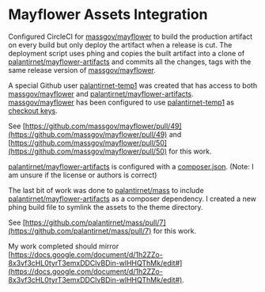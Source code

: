 # Mayflower Assets Integration

Configured CircleCI for [massgov/mayflower](https://github.com/massgov/mayflower) to build the production artifact on every build but only deploy the artifact when a release is cut. The deployment script uses phing and copies the built artifact into a clone of [palantirnet/mayflower-artifacts](https://github.com/palantirnet/mayflower-artifacts) and commits all the changes, tags with the same release version of [massgov/mayflower](https://github.com/massgov/mayflower). 

A special Github user [palantirnet-temp1](https://github.com/palantirnet-temp1) was created that has access to both [massgov/mayflower](https://github.com/massgov/mayflower) and [palantirnet/mayflower-artifacts](https://github.com/palantirnet/mayflower-artifacts). [massgov/mayflower](https://github.com/massgov/mayflower) has been configured to use [palantirnet-temp1](https://github.com/palantirnet-temp1) as [checkout keys](https://circleci.com/gh/massgov/mayflower/edit#checkout). 

See [https://github.com/massgov/mayflower/pull/49](https://github.com/massgov/mayflower/pull/49) and [https://github.com/massgov/mayflower/pull/50](https://github.com/massgov/mayflower/pull/50) for this work.

[palantirnet/mayflower-artifacts](https://github.com/palantirnet/mayflower-artifacts) is configured with a [composer.json](https://github.com/palantirnet/mayflower-artifacts/blob/master/composer.json). (Note: I am unsure if the license or authors is correct)

The last bit of work was done to [palantirnet/mass](https://github.com/palantirnet/mass) to include [palantirnet/mayflower-artifacts](https://github.com/palantirnet/mayflower-artifacts) as a composer dependency. I created a new phing build file to symlink the assets to the theme directory.

See [https://github.com/palantirnet/mass/pull/7](https://github.com/palantirnet/mass/pull/7) for this work.

My work completed should mirror [https://docs.google.com/document/d/1h2ZZo-8x3vf3cHL0tyrT3emxDDClvBDin-wlHHQThMk/edit#](https://docs.google.com/document/d/1h2ZZo-8x3vf3cHL0tyrT3emxDDClvBDin-wlHHQThMk/edit#).

